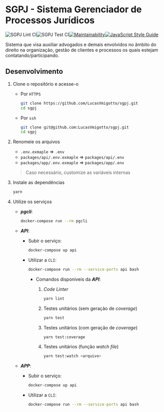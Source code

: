 # SGPJ - Sistema Gerenciador de Processos Jurídicos

![SGPJ Lint CI](https://github.com/LucasVmigotto/sgpj/workflows/SGPJ%20Lint%20CI/badge.svg?branch=ci%2Fgithub-workflows)![SGPJ Test CI](https://github.com/LucasVmigotto/sgpj/workflows/SGPJ%20Test%20CI/badge.svg?branch=dev)[![Maintainability](https://api.codeclimate.com/v1/badges/e142e4e9b68e9122302f/maintainability)](https://codeclimate.com/github/LucasVmigotto/sgpj/maintainability)[![JavaScript Style Guide](https://img.shields.io/badge/code_style-standard-brightgreen.svg)](https://standardjs.com)

Sistema que visa auxiliar advogados e demais envolvidos no âmbito do direito na organização, gestão de clientes e processos os quais estejam contatando/participando.

## Desenvolvimento

1. Clone o repositório e acesse-o
    * Por `HTTPS`

        ```bash
        git clone https://github.com/LucasVmigotto/sgpj.git
        cd sgpj
        ```

    * Por `ssh`

        ```bash
        git clone git@github.com:LucasVmigotto/sgpj.git
        cd sgpj
        ```

2. Renomeie os arquivos
    * `.env.exmaple` => `.env`
    * `packages/api/.env.exmaple` => `packages/api/.env`
    * `packages/app/.env.exmaple` => `packages/app/.env`
    > Caso necessário, customize as variáveis internas

3. Instale as dependências

    ```bash
    yarn
    ```

4. Utilize os serviços

    * **_pgcli_**:

        ```bash
        docker-compose run --rm pgcli
        ```

    * **_API_**:
        * Subir o serviço:

            ```bash
            docker-compose up api
            ```

        * Utilizar a `CLI`:

            ```bash
            docker-compose run --rm --service-ports api bash
            ```

            * Comandos disponíveis da **_API_**:
                1. _Code Linter_

                    ```bash
                    yarn lint
                    ```

                2. Testes unitários (sem geração de _coverage_)

                    ```bash
                    yarn test
                    ```

                3. Testes unitários (com geração de _coverage_)

                    ```bash
                    yarn test:coverage
                    ```

                4. Testes unitários (função _watch file_)

                    ```bash
                    yarn test:watch <arquivo>
                    ```

    * **_APP_**:
        * Subir o serviço:

            ```bash
            docker-compose up api
            ```

        * Utilizar a `CLI`:

            ```bash
            docker-compose run --rm --service-ports api bash
            ```
